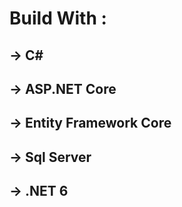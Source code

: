 # Build With  : 
## -> C#
## -> ASP.NET Core
## -> Entity Framework Core
## -> Sql Server
## -> .NET 6
